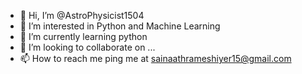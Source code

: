 - 👋 Hi, I’m @AstroPhysicist1504
- 👀 I’m interested in Python and Machine Learning
- 🌱 I’m currently learning python
- 💞️ I’m looking to collaborate on ...
- 📫 How to reach me ping me at sainaathrameshiyer15@gmail.com

<!---
AstroPhysicist1504/AstroPhysicist1504 is a ✨ special ✨ repository because its `README.md` (this file) appears on your GitHub profile.
You can click the Preview link to take a look at your changes.
--->
